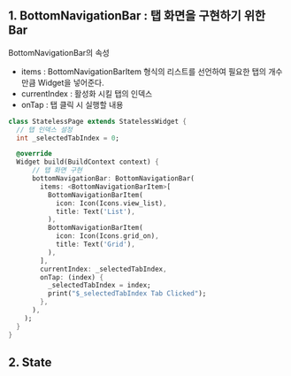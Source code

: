 
## 1. BottomNavigationBar : 탭 화면을 구현하기 위한 Bar
BottomNavigationBar의 속성
- items : BottomNavigationBarItem 형식의 리스트를 선언하여 필요한 탭의 개수만큼 Widget을 넣어준다.
- currentIndex : 활성화 시킬 탭의 인덱스
- onTap : 탭 클릭 시 실행할 내용

```dart
class StatelessPage extends StatelessWidget {
  // 탭 인덱스 설정
  int _selectedTabIndex = 0;

  @override
  Widget build(BuildContext context) {
      // 탭 화면 구현
      bottomNavigationBar: BottomNavigationBar(
        items: <BottomNavigationBarItem>[
          BottomNavigationBarItem(
            icon: Icon(Icons.view_list),
            title: Text('List'),
          ),
          BottomNavigationBarItem(
            icon: Icon(Icons.grid_on),
            title: Text('Grid'),
          ),
        ],
        currentIndex: _selectedTabIndex,
        onTap: (index) {
          _selectedTabIndex = index;
          print("$_selectedTabIndex Tab Clicked");
        },
      ),
    );
  }
}
```

## 2. State
